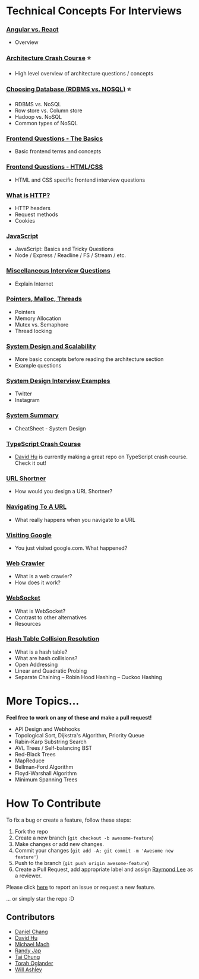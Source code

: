 # Technical Concepts For Interviews

### [Angular vs. React](/AngularVReact.md)
- Overview

### [Architecture Crash Course](/Architecture.md) :star:
- High level overview of architecture questions / concepts

### [Choosing Database (RDBMS vs. NOSQL)](/ChoosingDB.md) :star:
- RDBMS vs. NoSQL
- Row store vs. Column store
- Hadoop vs. NoSQL
- Common types of NoSQL

### [Frontend Questions - The Basics](/FrontendBasics.md)
- Basic frontend terms and concepts

### [Frontend Questions - HTML/CSS](/HTML_CSS.md)
- HTML and CSS specific frontend interview questions

### [What is HTTP?](/HTTP.md)
- HTTP headers
- Request methods
- Cookies

### [JavaScript](/JavaScriptNode.md)
- JavaScript: Basics and Tricky Questions
- Node / Express / Readline / FS / Stream / etc.

### [Miscellaneous Interview Questions](/Miscellaneous.md)
- Explain Internet

### [Pointers, Malloc, Threads](/Memory.md)
- Pointers
- Memory Allocation
- Mutex vs. Semaphore
- Thread locking

### [System Design and Scalability](/SystemDesign.md)
- More basic concepts before reading the architecture section
- Example questions

### [System Design Interview Examples](/SystemDesignInterviewExamples.md)
- Twitter
- Instagram

### [System Summary](/SystemSummary.md)
- CheatSheet - System Design

### [TypeScript Crash Course](https://github.com/davidhu2000/typescript_crash_course)
- [David Hu](https://github.com/davidhu2000) is currently making a great repo on TypeScript crash course. Check it out!

### [URL Shortner](/URLShortner.md)
- How would you design a URL Shortner?

### [Navigating To A URL](/VisitingURL.md)
- What really happens when you navigate to a URL

### [Visiting Google](/VisitingGoogle.md)
- You just visited google.com. What happened?

### [Web Crawler](/WebCrawler.md)
- What is a web crawler?
- How does it work?

### [WebSocket](/WebSocket.md)
- What is WebSocket?
- Contrast to other alternatives
- Resources

### [Hash Table Collision Resolution](/HashTableCollisionResolution.md)
- What is a hash table?
- What are hash collisions?
- Open Addressing 
- Linear and Quadratic Probing
- Separate Chaining
– Robin Hood Hashing
– Cuckoo Hashing

# More Topics...
**Feel free to work on any of these and make a pull request!**
- API Design and Webhooks
- Topological Sort, Dijkstra's Algorithm, Priority Queue
- Rabin-Karp Substring Search
- AVL Trees / Self-balancing BST
- Red-Black Trees
- MapReduce
- Bellman-Ford Algorithm
- Floyd-Warshall Algorithm
- Minimum Spanning Trees

# How To Contribute

To fix a bug or create a feature, follow these steps:

1. Fork the repo
2. Create a new branch (`git checkout -b awesome-feature`)
3. Make changes or add new changes.
5. Commit your changes (`git add -A; git commit -m 'Awesome new feature'`)
6. Push to the branch (`git push origin awesome-feature`)
7. Create a Pull Request, add appropriate label and assign [Raymond Lee](https://www.github.com/rlee0525) as a reviewer.

Please click [here](https://github.com/rlee0525/TechnicalConceptsForInterviews/issues/new) to report an issue or request a new feature.

... or simply star the repo :D

## Contributors
- [Daniel Chang](https://github.com/DanielLChang)
- [David Hu](https://github.com/davidhu2000)
- [Michael Mach](https://github.com/mike591)
- [Randy Jap](https://github.com/randyjap)
- [Tai Chung](https://github.com/tchung1118)
- [Torah Oglander](https://github.com/MixMasterT)
- [Will Ashley](https://github.com/willashley23)
